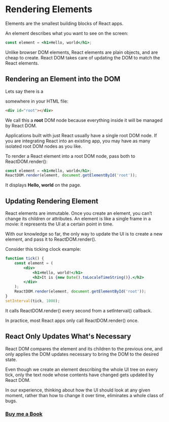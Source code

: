 # Rendering Elements
Elements are the smallest building blocks of React apps.

An element describes what you want to see on the screen:
```jsx
const element = <h1>Hello, world</h1>;
```
Unlike browser DOM elements, React elements are plain objects, and are cheap to create. React DOM takes care of updating the DOM to match the React elements.

## Rendering an Element into the DOM
Lets say there is a <div> somewhere in your HTML file:
```HTML
<div id="root"></div>
```
We call this a **root** DOM node because everything inside it will be managed by React DOM.

Applications built with just React usually have a single root DOM node. If you are integrating React into an existing app, you may have as many isolated root DOM nodes as you like.

To render a React element into a root DOM node, pass both to ReactDOM.render():

```jsx
const element = <h1>Hello, world</h1>;
ReactDOM.render(element, document.getElementById('root'));
```
It displays **Hello, world** on the page.

## Updating Rendering Element
React elements are immutable. Once you create an element, you can’t change its children or attributes. An element is like a single frame in a movie: it represents the UI at a certain point in time.

With our knowledge so far, the only way to update the UI is to create a new element, and pass it to ReactDOM.render().

Consider this ticking clock example:

```jsx
function tick() {
    const element = (
        <div>
            <h1>Hello, world!</h1>
            <h2>It is {new Date().toLocaleTimeString()}.</h2>
        </div>
    );
    ReactDOM.render(element, document.getElementById('root'));
}
setInterval(tick, 1000);
```
It calls ReactDOM.render() every second from a setInterval() callback.

In practice, most React apps only call ReactDOM.render() once.

## React Only Updates What's Necessary
React DOM compares the element and its children to the previous one, and only applies the DOM updates necessary to bring the DOM to the desired state.

Even though we create an element describing the whole UI tree on every tick, only the text node whose contents have changed gets updated by React DOM.

In our experience, thinking about how the UI should look at any given moment, rather than how to change it over time, eliminates a whole class of bugs.


### [Buy me a Book](https://www.buymeacoffee.com/praveenoruganti)